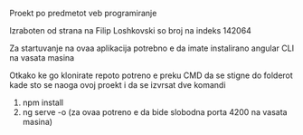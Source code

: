 Proekt po predmetot veb programiranje

Izraboten od strana na Filip Loshkovski so broj na indeks 142064

Za startuvanje na ovaa aplikacija potrebno e da imate instalirano angular CLI na vasata masina

Otkako ke go klonirate repoto potreno e preku CMD da se stigne do folderot kade sto se naoga ovoj proekt i da se 
izvrsat dve komandi

1. npm install
2. ng serve -o (za ovaa potreno e da bide slobodna porta 4200 na vasata masina)
